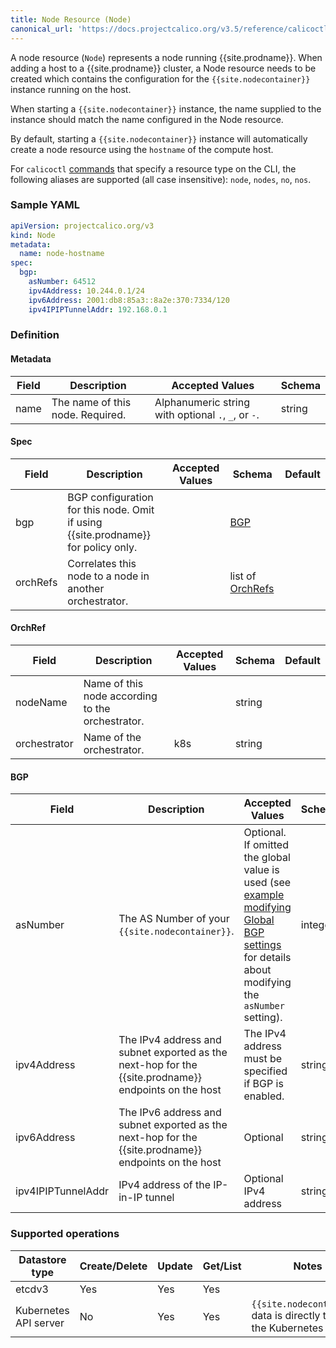 ```yaml
---
title: Node Resource (Node)
canonical_url: 'https://docs.projectcalico.org/v3.5/reference/calicoctl/resources/node'
---
```


A node resource (`Node`) represents a node running {{site.prodname}}.  When adding a host
to a {{site.prodname}} cluster, a Node resource needs to be created which contains the
configuration for the `{{site.nodecontainer}}` instance running on the host.

When starting a `{{site.nodecontainer}}` instance, the name supplied to the instance should
match the name configured in the Node resource.

By default, starting a `{{site.nodecontainer}}` instance will automatically create a node resource
using the `hostname` of the compute host.

For `calicoctl` [commands]({{site.baseurl}}/{{page.version}}/reference/calicoctl/commands/) that
specify a resource type on the CLI, the following
aliases are supported (all case insensitive): `node`, `nodes`, `no`, `nos`.

### Sample YAML

```yaml
apiVersion: projectcalico.org/v3
kind: Node
metadata:
  name: node-hostname
spec:
  bgp:
    asNumber: 64512
    ipv4Address: 10.244.0.1/24
    ipv6Address: 2001:db8:85a3::8a2e:370:7334/120
    ipv4IPIPTunnelAddr: 192.168.0.1
```

### Definition

#### Metadata

| Field  | Description                      | Accepted Values   | Schema |
|--------|----------------------------------|-------------------|--------|
| name   | The name of this node. Required. | Alphanumeric string with optional `.`, `_`, or `-`. | string |

#### Spec

| Field  | Description                 | Accepted Values   | Schema | Default    |
|--------|-----------------------------|-------------------|--------|------------|
| bgp    | BGP configuration for this node.  Omit if using {{site.prodname}} for policy only. | | [BGP](#bgp) |
| orchRefs | Correlates this node to a node in another orchestrator. | | list of [OrchRefs](#OrchRef) |

#### OrchRef

| Field       | Description                 | Accepted Values   | Schema | Default    |
|-------------|-----------------------------|-------------------|--------|------------|
| nodeName    | Name of this node according to the orchestrator. | | string |
| orchestrator | Name of the orchestrator. | k8s | string |

#### BGP

| Field       | Description                 | Accepted Values   | Schema | Default    |
|-------------|-----------------------------|-------------------|--------|------------|
| asNumber    | The AS Number of your `{{site.nodecontainer}}`. | Optional. If omitted the global value is used (see [example modifying Global BGP settings](/{{page.version}}/usage/configuration/bgp#example) for details about modifying the `asNumber` setting). | integer |
| ipv4Address | The IPv4 address and subnet exported as the next-hop for the {{site.prodname}} endpoints on the host | The IPv4 address must be specified if BGP is enabled. | string |
| ipv6Address | The IPv6 address and subnet exported as the next-hop for the {{site.prodname}} endpoints on the host | Optional | string |
| ipv4IPIPTunnelAddr | IPv4 address of the IP-in-IP tunnel | Optional IPv4 address | string |

### Supported operations

| Datastore type        | Create/Delete | Update | Get/List | Notes
|-----------------------|---------------|--------|----------|------
| etcdv3                | Yes           | Yes    | Yes      |
| Kubernetes API server | No            | Yes    | Yes      | `{{site.nodecontainer}}` data is directly tied to the Kubernetes nodes.

